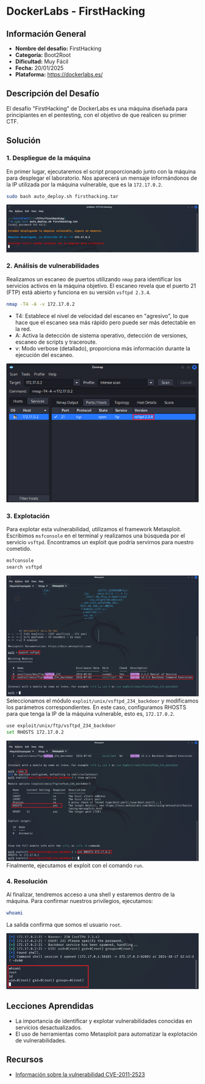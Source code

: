 # DockerLabs - FirstHacking

## Información General

- **Nombre del desafío:** FirstHacking
- **Categoría:** Boot2Root
- **Dificultad:** Muy Fácil
- **Fecha:** 20/01/2025
- **Plataforma:** https://dockerlabs.es/

## Descripción del Desafío

El desafío "FirstHacking" de DockerLabs es una máquina diseñada para principiantes en el pentesting, con el objetivo de que realicen su primer CTF.

## Solución

### 1. Despliegue de la máquina

En primer lugar, ejecutaremos el script proporcionado junto con la máquina para desplegar el laboratorio. Nos aparecerá un mensaje informándonos de la IP utilizada por la máquina vulnerable, que es la `172.17.0.2`.

```bash
sudo bash auto_deploy.sh firsthacking.tar
```

![image](https://github.com/eliferrob/CTFs/blob/main/assets/FirstHacking%20(1).png)

### 2. Análisis de vulnerabilidades

Realizamos un escaneo de puertos utilizando `nmap` para identificar los servicios activos en la máquina objetivo. El escaneo revela que el puerto 21 (FTP) está abierto y funciona en su versión `vsftpd 2.3.4`.

```bash
nmap -T4 -A -v 172.17.0.2
```

- T4: Establece el nivel de velocidad del escaneo en "agresivo", lo que hace que el escaneo sea más rápido pero puede ser más detectable en la red.
- A: Activa la detección de sistema operativo, detección de versiones, escaneo de scripts y traceroute.
- v: Modo verbose (detallado), proporciona más información durante la ejecución del escaneo.

![image](https://github.com/eliferrob/CTFs/blob/main/assets/FirstHacking%20(2).png)
### 3. Explotación

Para explotar esta vulnerabilidad, utilizamos el framework Metasploit. Escribimos `msfconsole` en el terminal y realizamos una búsqueda por el servicio `vsftpd`. Encontramos un exploit que podría servirnos para nuestro cometido.

```bash
msfconsole
search vsftpd
```

![image](https://github.com/eliferrob/CTFs/blob/main/assets/FirstHacking%20(3).png)
Seleccionamos el módulo `exploit/unix/vsftpd_234_backdoor` y modificamos los parámetros correspondientes. En este caso, configuramos RHOSTS para que tenga la IP de la máquina vulnerable, esto es, `172.17.0.2`. 

```bash
use exploit/unix/ftp/vsftpd_234_backdoor
set RHOSTS 172.17.0.2
```

![image](https://github.com/eliferrob/CTFs/blob/main/assets/FirstHacking%20(4).png)
Finalmente, ejecutamos el exploit con el comando `run`. 

### 4. Resolución

Al finalizar, tendremos acceso a una shell y estaremos dentro de la máquina. Para confirmar nuestros privilegios, ejecutamos:

```bash
whoami
```

La salida confirma que somos el usuario `root`.

![image](https://github.com/eliferrob/CTFs/blob/main/assets/FirstHacking%20(5).png)

## Lecciones Aprendidas

- La importancia de identificar y explotar vulnerabilidades conocidas en servicios desactualizados.
- El uso de herramientas como Metasploit para automatizar la explotación de vulnerabilidades.

## Recursos

- [Información sobre la vulnerabilidad CVE-2011-2523](https://nvd.nist.gov/vuln/detail/CVE-2011-2523)




